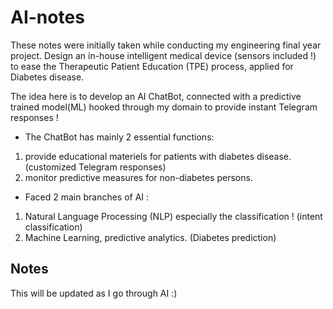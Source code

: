 # AI-notes
These notes were initially taken while conducting my engineering final year project. Design an in-house intelligent medical device (sensors included !) to ease the Therapeutic Patient Education (TPE) process, applied for Diabetes disease. 

The idea here is to develop an AI ChatBot, connected with a predictive trained model(ML) hooked through my domain to provide instant Telegram responses !
- The ChatBot has mainly 2 essential functions:
1. provide educational materiels for patients with diabetes disease. (customized Telegram responses)
2. monitor predictive measures for non-diabetes persons.

- Faced 2 main branches of AI :
1. Natural Language Processing (NLP) especially the classification ! (intent classification)
2. Machine Learning, predictive analytics. (Diabetes prediction)


## Notes

This will be updated as I go through AI :) 
